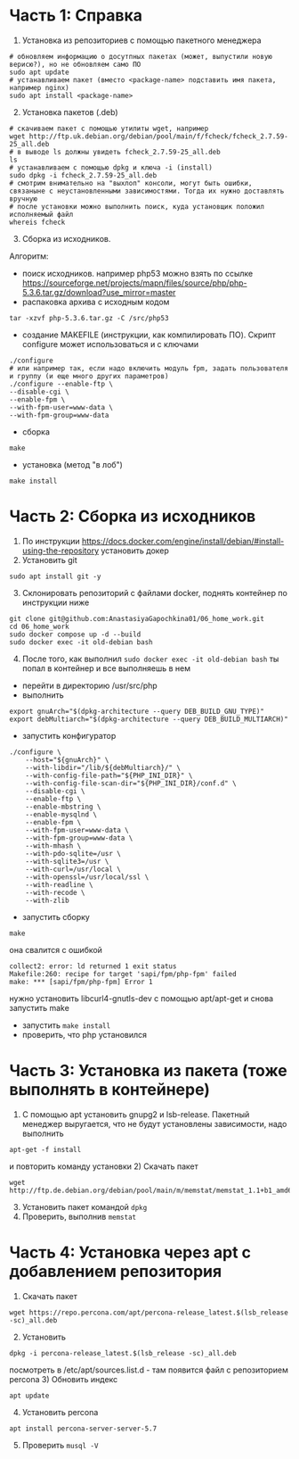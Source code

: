 # Часть 1: Справка
1) Установка из репозиториев с помощью пакетного менеджера
```
# обновляем информацию о досутпных пакетах (может, выпустили новую верисю?), но не обновляем само ПО
sudo apt update
# устанавливаем пакет (вместо <package-name> подставить имя пакета, например nginx)
sudo apt install <package-name>
```
2) Установка пакетов (.deb)
```
# скачиваем пакет с помощью утилиты wget, например
wget http://ftp.uk.debian.org/debian/pool/main/f/fcheck/fcheck_2.7.59-25_all.deb
# в выводе ls должны увидеть fcheck_2.7.59-25_all.deb
ls
# устанавливаем с помощью dpkg и ключа -i (install)
sudo dpkg -i fcheck_2.7.59-25_all.deb
# смотрим внимательно на "выхлоп" консоли, могут быть ошибки, связаныне с неустановленными зависимостями. Тогда их нужно доставлять вручную
# после установки можно выполнить поиск, куда установщик положил исполняемый файл
whereis fcheck
```
3) Сборка из исходников.

Алгоритм:
- поиск исходников. например php53 можно взять по ссылке
https://sourceforge.net/projects/mapn/files/source/php/php-5.3.6.tar.gz/download?use_mirror=master
- распаковка архива с исходным кодом
```
tar -xzvf php-5.3.6.tar.gz -C /src/php53
```
- создание MAKEFILE (инструкции, как компилировать ПО). Скрипт configure может использоваться и с ключами
```
./configure
# или например так, если надо включить модуль fpm, задать пользователя и группу (и еще много других параметров)
./configure --enable-ftp \
--disable-cgi \
--enable-fpm \
--with-fpm-user=www-data \
--with-fpm-group=www-data
```
- сборка
```
make
```
- установка (метод "в лоб")
```
make install
```
# Часть 2: Сборка из исходников
1) По инструкции https://docs.docker.com/engine/install/debian/#install-using-the-repository установить докер
2) Установить git
```
sudo apt install git -y
```
3) Склонировать репозиторий с файлами docker, поднять контейнер по инструкции ниже
```
git clone git@github.com:AnastasiyaGapochkina01/06_home_work.git
cd 06_home_work
sudo docker compose up -d --build
sudo docker exec -it old-debian bash
```
4) После того, как выполнил ```sudo docker exec -it old-debian bash``` ты попал в контейнер и все выполняешь в нем
- перейти в директорию /usr/src/php
- выполнить
```
export gnuArch="$(dpkg-architecture --query DEB_BUILD_GNU_TYPE)"
export debMultiarch="$(dpkg-architecture --query DEB_BUILD_MULTIARCH)"
```
- запустить конфигуратор
```
./configure \
    --host="${gnuArch}" \
    --with-libdir="/lib/${debMultiarch}/" \
    --with-config-file-path="${PHP_INI_DIR}" \
    --with-config-file-scan-dir="${PHP_INI_DIR}/conf.d" \
    --disable-cgi \
    --enable-ftp \
    --enable-mbstring \
    --enable-mysqlnd \
    --enable-fpm \
    --with-fpm-user=www-data \
    --with-fpm-group=www-data \
    --with-mhash \
    --with-pdo-sqlite=/usr \
    --with-sqlite3=/usr \
    --with-curl=/usr/local \
    --with-openssl=/usr/local/ssl \
    --with-readline \
    --with-recode \
    --with-zlib
```
- запустить сборку
```
make
```
она свалится с ошибкой
```
collect2: error: ld returned 1 exit status
Makefile:260: recipe for target 'sapi/fpm/php-fpm' failed
make: *** [sapi/fpm/php-fpm] Error 1
```
нужно установить libcurl4-gnutls-dev с помощью apt/apt-get и снова запустить make
- запустить ```make install```
- проверить, что php установился
# Часть 3: Установка из пакета (тоже выполнять в контейнере)
1) С помощью apt установить gnupg2 и lsb-release. Пакетный менеджер выругается, что не будут установлены зависимости, надо выполнить
```
apt-get -f install
```
и повторить команду установки
2) Скачать пакет
```
wget http://ftp.de.debian.org/debian/pool/main/m/memstat/memstat_1.1+b1_amd64.deb
```
3) Установить пакет командой ```dpkg```
4) Проверить, выполнив ```memstat```
# Часть 4: Установка через apt с добавлением репозитория
1) Скачать пакет
```
wget https://repo.percona.com/apt/percona-release_latest.$(lsb_release -sc)_all.deb
```
2) Установить
```
dpkg -i percona-release_latest.$(lsb_release -sc)_all.deb
```
посмотреть в /etc/apt/sources.list.d - там появится файл с репозиторием percona
3) Обновить индекс
```
apt update
```
4) Установить percona
```
apt install percona-server-server-5.7
```
5) Проверить ```musql -V```

